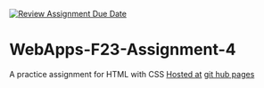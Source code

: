 [![Review Assignment Due Date](https://classroom.github.com/assets/deadline-readme-button-24ddc0f5d75046c5622901739e7c5dd533143b0c8e959d652212380cedb1ea36.svg)](https://classroom.github.com/a/4tKarLeg)
# WebApps-F23-Assignment-4
A practice assignment for HTML with CSS
<a href="https://44-563-webapps-f23.github.io/44563-webapps-f23-assignment4-chandanaannadi/playpart.html">Hosted at</a>
<a href="https://github.com/44-563-WebApps-F23/44563-webapps-f23-assignment4-chandanaannadi/settings/pages">git hub pages</a>